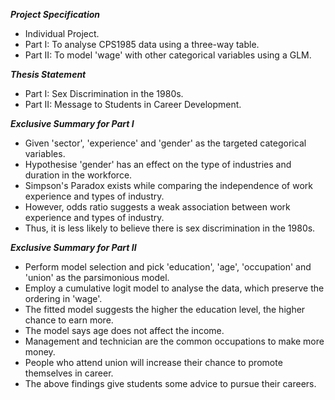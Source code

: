 _**Project Specification**_
* Individual Project.
* Part I: To analyse CPS1985 data using a three-way table.
* Part II: To model 'wage' with other categorical variables using a GLM.

_**Thesis Statement**_
*  Part I: Sex Discrimination in the 1980s.
* Part II: Message to Students in Career Development.

_**Exclusive Summary for Part I**_
* Given 'sector', 'experience' and 'gender' as the targeted categorical variables.
* Hypothesise 'gender' has an effect on the type of industries and duration in the workforce.
* Simpson's Paradox exists while comparing the independence of work experience and types of industry.
* However, odds ratio suggests a weak association between work experience and types of industry.
* Thus, it is less likely to believe there is sex discrimination in the 1980s.

_**Exclusive Summary for Part II**_
* Perform model selection and pick 'education', 'age', 'occupation' and 'union' as the parsimonious model.
* Employ a cumulative logit model to analyse the data, which preserve the ordering in 'wage'.
* The fitted model suggests the higher the education level, the higher chance to earn more.
* The model says age does not affect the income.
* Management and technician are the common occupations to make more money.
* People who attend union will increase their chance to promote themselves in career.
* The above findings give students some advice to pursue their careers.
